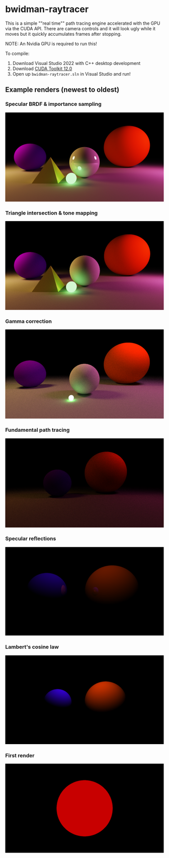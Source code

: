# bwidman-raytracer
This is a simple ""real time"" path tracing engine accelerated with the GPU via the CUDA API. There are camera controls and it will look ugly while it moves but it quickly accumulates frames after stopping.

NOTE: An Nvidia GPU is required to run this!

To compile:
1. Download Visual Studio 2022 with C++ desktop development
2. Download [CUDA Toolkit 12.0](https://developer.nvidia.com/cuda-downloads)
3. Open up `bwidman-raytracer.sln` in Visual Studio and run!

## Example renders (newest to oldest)

### Specular BRDF & importance sampling
![Specular BRDF](/Renders/07_specular_BRDF.png)

### Triangle intersection & tone mapping
![Edgy pyramid](/Renders/06_edgy_pyramid.png)

### Gamma correction
![Gamma correction](/Renders/05_gamma_correction.png)

### Fundamental path tracing
![Path tracing](/Renders/04_path_tracing.png)

### Specular reflections
![Reflections](/Renders/03_reflections.png)

### Lambert's cosine law
![Simple shading](/Renders/02_simple_shading.png)

### First render
![Red circle](/Renders/01_red_circle.png)
